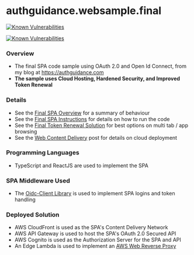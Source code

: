 # authguidance.websample.final

[![Known Vulnerabilities](https://snyk.io/test/github/gary-archer/authguidance.websample.final/badge.svg?targetFile=spa/package.json)](https://snyk.io/test/github/gary-archer/authguidance.websample.final?targetFile=spa/package.json)

[![Known Vulnerabilities](https://snyk.io/test/github/gary-archer/authguidance.websample.final/badge.svg?targetFile=devhost/package.json)](https://snyk.io/test/github/gary-archer/authguidance.websample.final?targetFile=devhost/package.json)

### Overview

* The final SPA code sample using OAuth 2.0 and Open Id Connect, from my blog at https://authguidance.com
* **The sample uses Cloud Hosting, Hardened Security, and Improved Token Renewal**

### Details

* See the [Final SPA Overview](https://authguidance.com/2019/04/07/local-ui-setup/) for a summary of behaviour
* See the [Final SPA Instructions](https://authguidance.com/2019/04/08/how-to-run-the-react-js-spa/) for details on how to run the code
* See the [Final Token Renewal Solution](https://authguidance.com/2020/07/21/spa-reverse-proxy-based-token-renewal/) for best options on multi tab / app browsing
* See the [Web Content Delivery](https://authguidance.com/2018/12/02/spa-content-deployment/) post for details on cloud deployment

### Programming Languages

* TypeScript and ReactJS are used to implement the SPA

### SPA Middleware Used

* The [Oidc-Client Library](https://github.com/IdentityModel/oidc-client-js) is used to implement SPA logins and token handling

### Deployed Solution

* AWS CloudFront is used as the SPA's Content Delivery Network
* AWS API Gateway is used to host the SPA's OAuth 2.0 Secured API
* AWS Cognito is used as the Authorization Server for the SPA and API
* An Edge Lambda is used to implement an [AWS Web Reverse Proxy](https://authguidance.com/2020/07/21/spa-reverse-proxy-implementation/)
